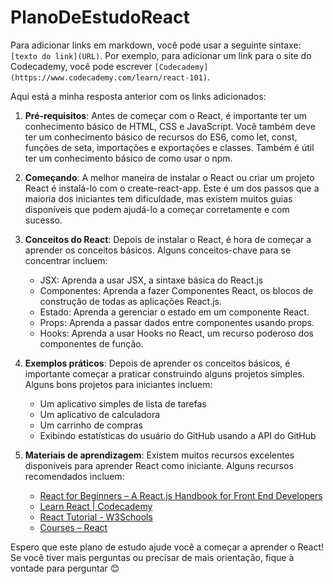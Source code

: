 # PlanoDeEstudoReact
Para adicionar links em markdown, você pode usar a seguinte sintaxe: `[texto do link](URL)`. Por exemplo, para adicionar um link para o site do Codecademy, você pode escrever `[Codecademy](https://www.codecademy.com/learn/react-101)`.

Aqui está a minha resposta anterior com os links adicionados:

1. **Pré-requisitos**: Antes de começar com o React, é importante ter um conhecimento básico de HTML, CSS e JavaScript. Você também deve ter um conhecimento básico de recursos do ES6, como let, const, funções de seta, importações e exportações e classes. Também é útil ter um conhecimento básico de como usar o npm.

2. **Começando**: A melhor maneira de instalar o React ou criar um projeto React é instalá-lo com o create-react-app. Este é um dos passos que a maioria dos iniciantes tem dificuldade, mas existem muitos guias disponíveis que podem ajudá-lo a começar corretamente e com sucesso.

3. **Conceitos do React**: Depois de instalar o React, é hora de começar a aprender os conceitos básicos. Alguns conceitos-chave para se concentrar incluem:
    - JSX: Aprenda a usar JSX, a sintaxe básica do React.js
    - Componentes: Aprenda a fazer Componentes React, os blocos de construção de todas as aplicações React.js.
    - Estado: Aprenda a gerenciar o estado em um componente React.
    - Props: Aprenda a passar dados entre componentes usando props.
    - Hooks: Aprenda a usar Hooks no React, um recurso poderoso dos componentes de função.

4. **Exemplos práticos**: Depois de aprender os conceitos básicos, é importante começar a praticar construindo alguns projetos simples. Alguns bons projetos para iniciantes incluem:
    - Um aplicativo simples de lista de tarefas
    - Um aplicativo de calculadora
    - Um carrinho de compras
    - Exibindo estatísticas do usuário do GitHub usando a API do GitHub

5. **Materiais de aprendizagem**: Existem muitos recursos excelentes disponíveis para aprender React como iniciante. Alguns recursos recomendados incluem:
    - [React for Beginners – A React.js Handbook for Front End Developers](https://www.freecodecamp.org/news/react-beginner-handbook/)
    - [Learn React | Codecademy](https://www.codecademy.com/learn/react-101)
    - [React Tutorial - W3Schools](https://www.w3schools.com/react/)
    - [Courses – React](https://reactjs.org/community/courses.html)

Espero que este plano de estudo ajude você a começar a aprender o React! Se você tiver mais perguntas ou precisar de mais orientação, fique à vontade para perguntar 😊
